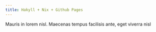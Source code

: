 ```yaml
---
title: Hakyll + Nix + Github Pages
---
```


Mauris in lorem nisl. Maecenas tempus facilisis ante, eget viverra nisl
